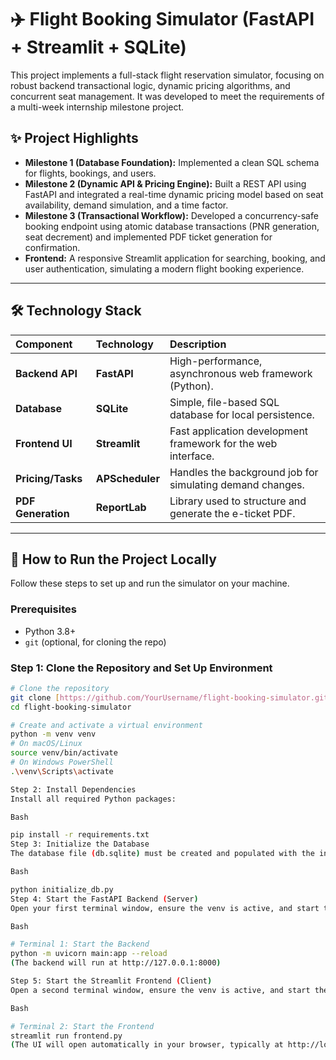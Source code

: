 # ✈️ Flight Booking Simulator (FastAPI + Streamlit + SQLite)

This project implements a full-stack flight reservation simulator, focusing on robust backend transactional logic, dynamic pricing algorithms, and concurrent seat management. It was developed to meet the requirements of a multi-week internship milestone project.

## ✨ Project Highlights

* **Milestone 1 (Database Foundation):** Implemented a clean SQL schema for flights, bookings, and users.
* **Milestone 2 (Dynamic API & Pricing Engine):** Built a REST API using FastAPI and integrated a real-time dynamic pricing model based on seat availability, demand simulation, and a time factor.
* **Milestone 3 (Transactional Workflow):** Developed a concurrency-safe booking endpoint using atomic database transactions (PNR generation, seat decrement) and implemented PDF ticket generation for confirmation.
* **Frontend:** A responsive Streamlit application for searching, booking, and user authentication, simulating a modern flight booking experience.

---

## 🛠️ Technology Stack

| Component | Technology | Description |
| :--- | :--- | :--- |
| **Backend API** | **FastAPI** | High-performance, asynchronous web framework (Python). |
| **Database** | **SQLite** | Simple, file-based SQL database for local persistence. |
| **Frontend UI** | **Streamlit** | Fast application development framework for the web interface. |
| **Pricing/Tasks** | **APScheduler** | Handles the background job for simulating demand changes. |
| **PDF Generation** | **ReportLab** | Library used to structure and generate the e-ticket PDF. |

---

## 🚀 How to Run the Project Locally

Follow these steps to set up and run the simulator on your machine.

### Prerequisites

* Python 3.8+
* `git` (optional, for cloning the repo)

### Step 1: Clone the Repository and Set Up Environment

```bash
# Clone the repository
git clone [https://github.com/YourUsername/flight-booking-simulator.git](https://github.com/YourUsername/flight-booking-simulator.git)
cd flight-booking-simulator

# Create and activate a virtual environment
python -m venv venv
# On macOS/Linux
source venv/bin/activate
# On Windows PowerShell
.\venv\Scripts\activate

Step 2: Install Dependencies
Install all required Python packages:

Bash

pip install -r requirements.txt
Step 3: Initialize the Database
The database file (db.sqlite) must be created and populated with the initial schema and 175 sample flights.

Bash

python initialize_db.py
Step 4: Start the FastAPI Backend (Server)
Open your first terminal window, ensure the venv is active, and start the FastAPI application. This server handles all data and logic.

Bash

# Terminal 1: Start the Backend
python -m uvicorn main:app --reload
(The backend will run at http://127.0.0.1:8000)

Step 5: Start the Streamlit Frontend (Client)
Open a second terminal window, ensure the venv is active, and start the Streamlit UI.

Bash

# Terminal 2: Start the Frontend
streamlit run frontend.py
(The UI will open automatically in your browser, typically at http://localhost:8501)
